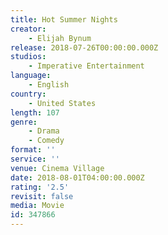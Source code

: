 ```yaml
---
title: Hot Summer Nights
creator:
    - Elijah Bynum
release: 2018-07-26T00:00:00.000Z
studios:
    - Imperative Entertainment
language:
    - English
country:
    - United States
length: 107
genre:
    - Drama
    - Comedy
format: ''
service: ''
venue: Cinema Village
date: 2018-08-01T04:00:00.000Z
rating: '2.5'
revisit: false
media: Movie
id: 347866
---
```



